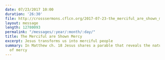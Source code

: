 ```yaml
---
date: 07/23/2017 10:00
duration: '26:30'
file: http://crosssermons.cflcn.org/2017-07-23-the_merciful_are_shown_mercy.m4a
layout: message
length: 12780093
permalink: "/messages/:year/:month/:day/"
title: The Merciful are Shown Mercy
excerpt: Jesus transforms us into merciful people
summary: In Matthew ch. 18 Jesus shares a parable that reveals the nature and importance
  of mercy
---
```

